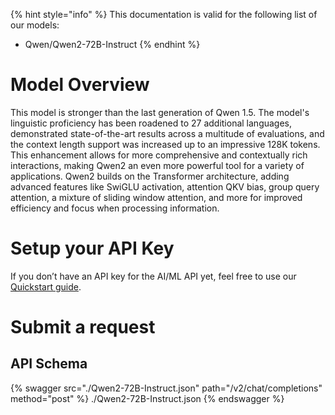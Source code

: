 [#references:start]: <> ({ "template": "openapi" })
{% hint style="info" %}
This documentation is valid for the following list of our models:
* Qwen/Qwen2-72B-Instruct
{% endhint %}

# Model Overview
This model is stronger than the last generation of Qwen 1.5. The model&#x27;s linguistic proficiency has been roadened to 27 additional languages, demonstrated state-of-the-art results across a multitude of evaluations, and the context length support was increased up to an impressive 128K tokens. 
This enhancement allows for more comprehensive and contextually rich interactions, making Qwen2 an even more powerful tool for a variety of applications. Qwen2 builds on the Transformer architecture, adding advanced features like SwiGLU activation, attention QKV bias, group query attention, a mixture of sliding window attention, and more for improved efficiency and focus when processing information.

# Setup your API Key
If you don’t have an API key for the AI/ML API yet, feel free to use our [Quickstart guide](https://docs.aimlapi.com/quickstart/setting-up).

# Submit a request
## API Schema
{% swagger src="./Qwen2-72B-Instruct.json" path="/v2/chat/completions" method="post" %}
./Qwen2-72B-Instruct.json
{% endswagger %}

[#references:end]: <> ({})